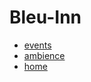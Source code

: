 # Bleu-Inn
- [events](https://coding-spartans.github.io/Bleu-Inn/events)
- [ambience](https://coding-spartans.github.io/Bleu-Inn/ambience)
- [home](https://coding-spartans.github.io/Bleu-Inn/home)
